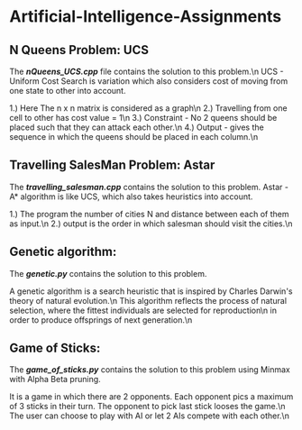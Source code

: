 # Artificial-Intelligence-Assignments

## N Queens Problem: UCS

The ***nQueens_UCS.cpp*** file contains the solution to this problem.\n
UCS - Uniform Cost Search is variation which also considers cost of moving from one state to other into account.

1.) Here The n x n matrix is considered as a graph\n
2.) Travelling from one cell to other has cost value = 1\n
3.) Constraint - No 2 queens should be placed such that they can attack each other.\n
4.) Output - gives the sequence in which the queens should be placed in each column.\n

## Travelling SalesMan Problem: Astar

The ***travelling_salesman.cpp*** contains the solution to this problem.
Astar - A* algorithm is like UCS, which also takes heuristics into account.

1.) The program the number of cities N and distance between each of them as input.\n
2.) output is the order in which salesman should visit the cities.\n

## Genetic algorithm:

The ***genetic.py*** contains the solution to this problem.

A genetic algorithm is a search heuristic that is inspired by Charles Darwin's theory of natural evolution.\n
This algorithm reflects the process of natural selection, where the fittest individuals are selected for reproduction\n
in order to produce offsprings of next generation.\n

## Game of Sticks:

The ***game_of_sticks.py*** contains the solution to this problem using Minmax with Alpha Beta pruning.

It is a game in which there are 2 opponents. Each opponent pics a maximum of 3 sticks in their turn. The opponent to pick last stick looses the game.\n
The user can choose to play with AI or let 2 AIs compete with each other.\n
